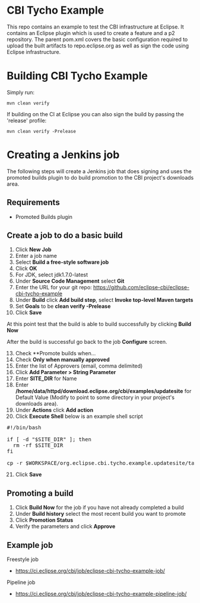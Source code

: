 CBI Tycho Example
=================

This repo contains an example to test the CBI infrastructure at Eclipse.
It contains an Eclipse plugin which is used to create a feature and a p2 repository.
The parent pom.xml covers the basic configuration required to upload the built artifacts to
repo.eclipse.org as well as sign the code using Eclipse infrastructure.

Building CBI Tycho Example
==========================

Simply run:

    mvn clean verify


If building on the CI at Eclipse you can also sign the build by
passing the 'release' profile:

    mvn clean verify -Prelease


Creating a Jenkins job
======================

The following steps will create a Jenkins job that does signing and uses
the promoted builds plugin to do build promotion to the CBI project's
downloads area.

Requirements
------------

- Promoted Builds plugin

Create a job to do a basic build
--------------------------------

1. Click **New Job**
2. Enter a job name
3. Select **Build a free-style software job**
4. Click **OK**
5. For JDK, select jdk1.7.0-latest
6. Under **Source Code Management** select **Git**
7. Enter the URL for your git repo: https://github.com/eclipse-cbi/eclipse-cbi-tycho-example
8. Under **Build** click **Add build step**, select **Invoke top-level Maven targets**
9. Set **Goals** to be **clean verify -Prelease**
12. Click **Save**

At this point test that the build is able to build successfully by clicking
**Build Now**

After the build is successful go back to the job **Configure** screen.

13. Check **Promote builds when...
14. Check **Only when manually approved**
15. Enter the list of Approvers (email, comma delimited)
16. Click **Add Parameter > String Parameter**
17. Enter **SITE_DIR** for Name
18. Enter **/home/data/httpd/download.eclipse.org/cbi/examples/updatesite** for
    Default Value (Modify to point to some directory in your project's
    downloads area).
19. Under **Actions** click **Add action**
20. Click **Execute Shell** below is an example shell script

<pre>
#!/bin/bash

if [ -d "$SITE_DIR" ]; then
  rm -rf $SITE_DIR
fi

cp -r $WORKSPACE/org.eclipse.cbi.tycho.example.updatesite/target/repository $SITE_DIR
</pre>

21. Click **Save**

Promoting a build
-----------------

1. Click **Build Now** for the job if you have not already completed a build
2. Under **Build history** select the most recent build you want to promote
3. Click **Promotion Status**
4. Verify the parameters and click **Approve**

Example job
-----------

Freestyle job
* https://ci.eclipse.org/cbi/job/eclipse-cbi-tycho-example-job/

Pipeline job
* https://ci.eclipse.org/cbi/job/eclipse-cbi-tycho-example-pipeline-job/
